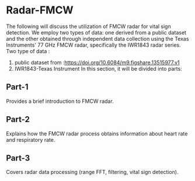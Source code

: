 # Radar-FMCW
The following will discuss the utilization of FMCW radar for vital sign detection. We employ two types of data: one derived from a public dataset and the other obtained through independent data collection using the Texas Instruments' 77 GHz FMCW radar, specifically the IWR1843 radar series.
Two type of data :
  1. public dataset from :https://doi.org/10.6084/m9.figshare.13515977.v1
  2. IWR1843-Texas Instrument
In this section, it will be divided into parts:
## Part-1
Provides a brief introduction to FMCW radar.
## Part-2 
Explains how the FMCW radar process obtains information about heart rate and respiratory rate.
## Part-3
Covers radar data processing (range FFT, filtering, vital sign detection).

